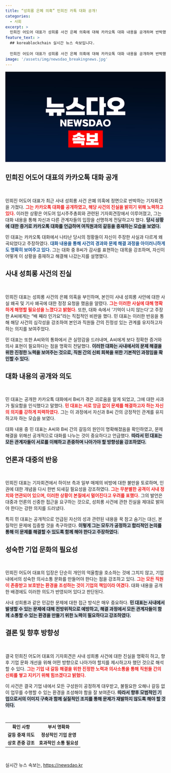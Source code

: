 ```yaml
---
title: “성희롱 은폐 의혹” 민희진 카톡 대화 공개!
categories:
  - 사회
excerpt: >
  민희진 어도어 대표가 성희롱 사건 은폐 의혹에 대해 카카오톡 대화 내용을 공개하며 반박했다. 사건의 진실과 해결 과정을 공개하며, 왜곡된 보도에 대한 불만을 토로했다. 인권 존중과 공정한 보도를 촉구하는 그의 발언이 주목받고 있다.
feature_text: >
  ## koreablockchain 실시간 뉴스 속보입니다.

  민희진 어도어 대표가 성희롱 사건 은폐 의혹에 대해 카카오톡 대화 내용을 공개하며 반박했다. 사건의 진실과 해결 과정을 공개하며, 왜곡된 보도에 대한 불만을 토로했다. 인권 존중과 공정한 보도를 촉구하는 그의 발언이 주목받고 있다.
image: '/assets/img/newsdao_breakingnews.jpg'
---
```


<p><img src="/assets/img/newsdao_breakingnews.jpg" alt="koreablockchain 속보" /></p>

<h2 data-ke-size="size26">민희진 어도어 대표의 카카오톡 대화 공개</h2>

<p data-ke-size="size16">&nbsp;</p>

<p>민희진 어도어 대표가 최근 사내 성희롱 사건 은폐 의혹에 정면으로 반박하는 기자회견을 가졌다. <b><span style="color: #ee2323;">그는 카카오톡 대화를 공개하였고, 해당 사건의 진실을 밝히기 위해 노력하고 있다.</span></b> 이러한 상황은 어도어 임시주주총회와 관련된 기자회견장에서 이루어졌고, 그는 대화 내용을 통해 자신과 다른 관계자들의 입장을 선명하게 전달하고자 했다. <b><span style="background-color: #21538527;">당시 상황에 대한 증거로 카카오톡 대화를 언급하며 여직원과의 갈등을 중재하는 모습을 보였다.</span></b></p>

<p>민 대표는 카카오톡 대화에서 나타난 당시의 정황들이 자신이 주장한 사실과 다르게 왜곡되었다고 주장하였다. <b><span style="color: #1a5490;">대화 내용을 통해 사건의 경과와 문제 해결 과정을 아이러니하게도 명확히 보여주고 있다.</span></b> 그는 대화 중 B씨가 감사를 표현하는 대목을 강조하며, 자신이 어떻게 이 상황을 중재하고 해결해 나갔는지를 설명했다.</p>

<h2 data-ke-size="size26">사내 성희롱 사건의 진실</h2>

<p data-ke-size="size16">&nbsp;</p>

<p>민희진 대표는 성희롱 사건의 은폐 의혹을 부인하며, 본인이 사내 성희롱 사안에 대한 사실 왜곡 및 기사 왜곡에 대한 정정 요청을 했음을 알렸다. <b><span style="color: #ee2323;">그는 이러한 사실에 대해 명확하게 해명할 필요성을 느꼈다고 밝혔다.</span></b> 또한, 대화 속에서 '기억이 나지 않는다'고 주장한 A씨에게는 “배 째라 인가요”라는 직접적인 비판을 했다. 민 대표는 이러한 반응을 통해 해당 사건의 심각성을 강조하여 본인과 직원들 간의 진정성 있는 관계를 유지하고자 하는 의지를 보여주었다.</p>

<p>민 대표는 또한 A씨와의 통화에서 큰 실망감을 드러내며, A씨에게 보다 정확한 증거와 의사 표현이 필요하다는 점을 명확히 전달했다. <b><span style="background-color: #21538527;">이러한 대화는 사내에서의 문제 해결을 위한 진정한 노력을 보여주는 것으로, 직원 간의 신뢰 회복을 위한 기본적인 과정임을 확인할 수 있다.</span></b></p>

<h2 data-ke-size="size26">대화 내용의 공개와 의도</h2>

<p data-ke-size="size16">&nbsp;</p>

<p>민 대표는 공개한 카카오톡 대화에서 B씨가 겪은 괴로움을 알게 되었고, 그에 대한 사과가 필요함을 인식했다고 말했다. <b><span style="color: #ee2323;">민 대표는 서로 앙금 없이 문제를 해결하고자 하는 자신의 의지를 강하게 피력하였다.</span></b> 그는 이 과정에서 자신과 B씨 간의 긍정적인 관계를 유지하고자 하는 모습을 보였다. </p>

<p>대화 내용 중 민 대표는 A씨와 B씨 간의 갈등의 원인이 명확해졌음을 확인하였고, 문제 해결을 위해선 공개적으로 대화를 나누는 것이 중요하다고 언급했다. <b><span style="background-color: #21538527;">따라서 민 대표는 모든 관계자들이 서로를 이해하고 존중하며 나아가야 할 방향성을 강조하였다.</span></b></p>

<h2 data-ke-size="size26">언론과 대중의 반응</h2>

<p data-ke-size="size16">&nbsp;</p>

<p>민희진 대표는 기자회견에서 하이브 측과 일부 매체의 비방에 대한 불만을 토로하며, 인권에 대한 개념을 다시 한번 되새길 필요성을 강조하였다. <b><span style="color: #ee2323;">그는 무분별한 공격이 사내 정치와 연관되어 있으며, 이러한 상황이 본질에서 멀어진다고 우려를 표했다.</span></b> 그의 발언은 대중과 언론의 신중한 접근을 요구하는 것으로, 성희롱 사건에 관한 진실을 제대로 밝혀야 한다는 강한 의지를 드러냈다.</p>

<p>특히 민 대표는 공개적으로 언급된 자신의 성과 관련된 내용을 꾹 참고 숨기는 대신, 본질적인 문제에 집중할 것을 촉구하였다. <b><span style="background-color: #21538527;">이렇게 그는 모두가 공정하고 합리적인 논의를 통해 이 문제를 해결할 수 있도록 함께 해야 한다고 주장하였다.</span></b></p>

<h2 data-ke-size="size26">성숙한 기업 문화의 필요성</h2>

<p data-ke-size="size16">&nbsp;</p>

<p>민희진 어도어 대표의 입장은 단순히 개인의 억울함을 호소하는 것에 그치지 않고, 기업 내에서의 성숙한 의사소통 문화를 만들어야 한다는 점을 강조하고 있다. <b><span style="color: #ee2323;">그는 모든 직원이 존중받고 보호받는 환경을 조성하는 것이 기업의 책임이라 여겼다.</span></b> 대화 내용을 공개한 배경에도 이러한 의도가 반영되어 있다고 판단된다.</p>

<p>사내 성희롱과 같은 민감한 문제에 대한 접근 방식은 매우 중요하다. <b><span style="background-color: #21538527;">민 대표는 사내에서 발생할 수 있는 문제에 대해 전방위적으로 예방하고, 해결 과정에서 모든 관계자들이 함께 소통할 수 있는 환경을 만들기 위한 노력이 필요하다고 강조하였다.</span></b></p>

<h2 data-ke-size="size26">결론 및 향후 방향성</h2>

<p data-ke-size="size16">&nbsp;</p>

<p>결국 민희진 어도어 대표의 기자회견은 사내 성희롱 사건에 대한 진실을 명확히 하고, 향후 기업 문화 개선을 위해 어떤 방향으로 나아가야 할지를 제시하고자 했던 것으로 해석할 수 있다. <b><span style="color: #ee2323;">그는 기업 내 갈등 해결을 위한 진정한 노력과 의사소통을 통해 직원들 간의 신뢰를 쌓고 지키기 위해 힘쓰겠다고 밝혔다.</span></b> </p>

<p>이 사건은 결국 기업 내에서 모든 구성원이 공정하게 대우받고, 불필요한 오해나 갈등 없이 업무를 수행할 수 있는 환경을 조성해야 함을 잘 보여준다. <b><span style="background-color: #21538527;">따라서 향후 모범적인 기업으로서의 이미지 구축과 함께 실질적인 조치를 통해 문제가 재발하지 않도록 해야 할 것이다.</span></b></p>

<p data-ke-size="size16">&nbsp;</p>

<table style="width: 100%;">
    <tr>
        <td style="text-align: center; height: 17px;"><b>확인 사항</b></td>
        <td style="text-align: center; height: 17px;"><b>부서 명확화</b></td>
    </tr>
    <tr>
        <td style="text-align: center; height: 17px;"><b>갈등 중재 의도</b></td>
        <td style="text-align: center; height: 17px;"><b>정상적인 기업 운영</b></td>
    </tr>
    <tr>
        <td style="text-align: center; height: 17px;"><b>상호 존중 강조</b></td>
        <td style="text-align: center; height: 17px;"><b>효과적인 소통 필요성</b></td>
    </tr>
</table>

<p data-ke-size="size16">&nbsp;</p>
실시간 뉴스 속보는, <a href="https://newsdao.kr" rel="dofollow">https://newsdao.kr</a>



